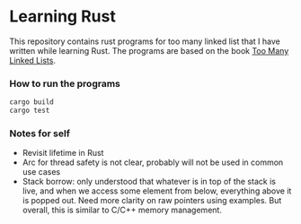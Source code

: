 # Learning Rust

This repository contains rust programs for too many linked list that I have written while learning Rust. The programs are based on the book [Too Many Linked Lists](https://rust-unofficial.github.io/too-many-lists/).

### How to run the programs

```bash
cargo build
cargo test
```

### Notes for self

- Revisit lifetime in Rust
- Arc for thread safety is not clear, probably will not be used in common use cases
- Stack borrow: only understood that whatever is in top of the stack is live, and when we access some element from below, everything above it is popped out. Need more clarity on raw pointers using examples. But overall, this is similar to C/C++ memory management.
